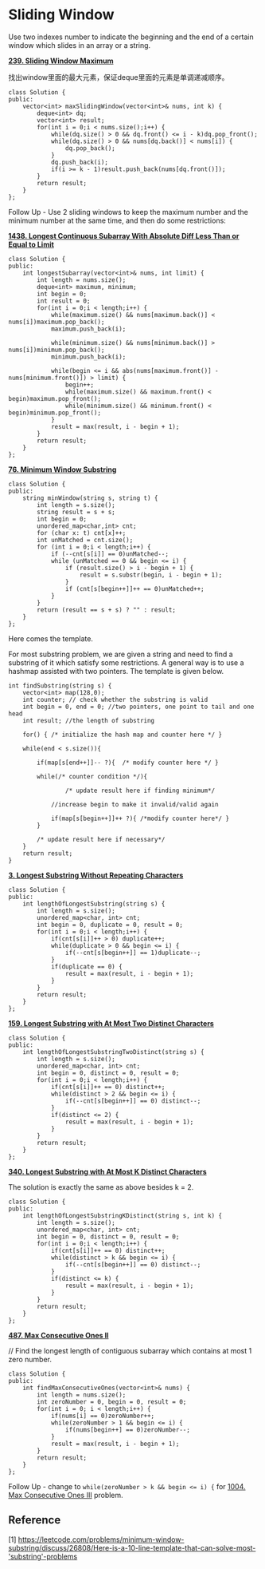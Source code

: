 # Sliding Window

Use two indexes number to indicate the beginning and the end of a certain window which slides in an array or a string.

**[239. Sliding Window Maximum](https://leetcode.com/problems/sliding-window-maximum/)**

找出window里面的最大元素，保证deque里面的元素是单调递减顺序。

```
class Solution {
public:
    vector<int> maxSlidingWindow(vector<int>& nums, int k) {
        deque<int> dq;
        vector<int> result;
        for(int i = 0;i < nums.size();i++) {
            while(dq.size() > 0 && dq.front() <= i - k)dq.pop_front();
            while(dq.size() > 0 && nums[dq.back()] < nums[i]) {
                dq.pop_back();
            }
            dq.push_back(i);
            if(i >= k - 1)result.push_back(nums[dq.front()]);
        }
        return result;
    }
};
```

Follow Up - Use 2 sliding windows to keep the maximum number and the minimum number at the same time, and then do some restrictions:

**[1438. Longest Continuous Subarray With Absolute Diff Less Than or Equal to Limit](https://leetcode.com/problems/longest-continuous-subarray-with-absolute-diff-less-than-or-equal-to-limit/)**

```
class Solution {
public:
    int longestSubarray(vector<int>& nums, int limit) {
        int length = nums.size();
        deque<int> maximum, minimum;
        int begin = 0;
        int result = 0;
        for(int i = 0;i < length;i++) {
            while(maximum.size() && nums[maximum.back()] < nums[i])maximum.pop_back();
            maximum.push_back(i);
            
            while(minimum.size() && nums[minimum.back()] > nums[i])minimum.pop_back();
            minimum.push_back(i);
            
            while(begin <= i && abs(nums[maximum.front()] - nums[minimum.front()]) > limit) {
                begin++;
                while(maximum.size() && maximum.front() < begin)maximum.pop_front();
                while(minimum.size() && minimum.front() < begin)minimum.pop_front();
            }
            result = max(result, i - begin + 1);
        }
        return result;
    }
};
```

**[76. Minimum Window Substring](https://leetcode.com/problems/minimum-window-substring/)**

```
class Solution {
public:
    string minWindow(string s, string t) {
        int length = s.size();
        string result = s + s;
        int begin = 0;
        unordered_map<char,int> cnt;
        for (char x: t) cnt[x]++;
        int unMatched = cnt.size();
        for (int i = 0;i < length;i++) {
            if (--cnt[s[i]] == 0)unMatched--;
            while (unMatched == 0 && begin <= i) {
                if (result.size() > i - begin + 1) {
                    result = s.substr(begin, i - begin + 1);
                }
                if (cnt[s[begin++]]++ == 0)unMatched++;
            }
        }
        return (result == s + s) ? "" : result;
    }
};
```

Here comes the template.

For most substring problem, we are given a string and need to find a substring of it which satisfy some restrictions. A general way is to use a hashmap assisted with two pointers. The template is given below.

```
int findSubstring(string s) {
    vector<int> map(128,0);
    int counter; // check whether the substring is valid
    int begin = 0, end = 0; //two pointers, one point to tail and one  head
    int result; //the length of substring

    for() { /* initialize the hash map and counter here */ }

    while(end < s.size()){

        if(map[s[end++]]-- ?){  /* modify counter here */ }

        while(/* counter condition */){ 
                
                /* update result here if finding minimum*/

            //increase begin to make it invalid/valid again
            
            if(map[s[begin++]]++ ?){ /*modify counter here*/ }
        }  

        /* update result here if necessary*/
    }
    return result;
}
```

**[3. Longest Substring Without Repeating Characters](https://leetcode.com/problems/longest-substring-without-repeating-characters/)**

```
class Solution {
public:
    int lengthOfLongestSubstring(string s) {
        int length = s.size();
        unordered_map<char, int> cnt;
        int begin = 0, duplicate = 0, result = 0;
        for(int i = 0;i < length;i++) {
            if(cnt[s[i]]++ > 0) duplicate++;
            while(duplicate > 0 && begin <= i) {
                if(--cnt[s[begin++]] == 1)duplicate--;
            }
            if(duplicate == 0) {
                result = max(result, i - begin + 1);
            }
        }
        return result;
    }
};
```

**[159. Longest Substring with At Most Two Distinct Characters](https://leetcode.com/problems/longest-substring-with-at-most-two-distinct-characters/submissions/)**

```
class Solution {
public:
    int lengthOfLongestSubstringTwoDistinct(string s) {
        int length = s.size();
        unordered_map<char, int> cnt;
        int begin = 0, distinct = 0, result = 0;
        for(int i = 0;i < length;i++) {
            if(cnt[s[i]]++ == 0) distinct++;
            while(distinct > 2 && begin <= i) {
                if(--cnt[s[begin++]] == 0) distinct--;
            }
            if(distinct <= 2) {
                result = max(result, i - begin + 1);
            }
        }
        return result;
    }
};
```

**[340. Longest Substring with At Most K Distinct Characters](https://leetcode.com/problems/longest-substring-with-at-most-k-distinct-characters/submissions/)**

The solution is exactly the same as above besides k = 2.

```
class Solution {
public:
    int lengthOfLongestSubstringKDistinct(string s, int k) {
        int length = s.size();
        unordered_map<char, int> cnt;
        int begin = 0, distinct = 0, result = 0;
        for(int i = 0;i < length;i++) {
            if(cnt[s[i]]++ == 0) distinct++;
            while(distinct > k && begin <= i) {
                if(--cnt[s[begin++]] == 0) distinct--;
            }
            if(distinct <= k) {
                result = max(result, i - begin + 1);
            }
        }
        return result;
    }
};
```

**[487. Max Consecutive Ones II](https://leetcode.com/problems/max-consecutive-ones-ii/)**

// Find the longest length of contiguous subarray which contains at most 1 zero number.

```
class Solution {
public:
    int findMaxConsecutiveOnes(vector<int>& nums) {
        int length = nums.size();
        int zeroNumber = 0, begin = 0, result = 0;
        for(int i = 0; i < length;i++) {
            if(nums[i] == 0)zeroNumber++;
            while(zeroNumber > 1 && begin <= i) {
                if(nums[begin++] == 0)zeroNumber--;
            }
            result = max(result, i - begin + 1);
        }
        return result;
    }
};
```

Follow Up - change to `while(zeroNumber > k && begin <= i) {` for [1004. Max Consecutive Ones III](https://leetcode.com/problems/max-consecutive-ones-iii/) problem.

## Reference

[1] <https://leetcode.com/problems/minimum-window-substring/discuss/26808/Here-is-a-10-line-template-that-can-solve-most-'substring'-problems>

